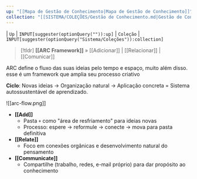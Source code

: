 ```yaml
---
up: "[[Mapa de Gestão de Conhecimento|Mapa de Gestão de Conhecimento]]"
collection: "[[SISTEMA/COLEÇÕES/Gestão de Conhecimento.md|Gestão de Conhecimento]]"
---
```

| `Up` | `INPUT[suggester(optionQuery("")):up]`    | `Coleção` | `INPUT[suggester(optionQuery("Sistema/Coleções")):collection]` 


> [!tldr] **[[ARC Framework]]** » [[Adicionar]] | [[Relacionar]] | [[Comunicar]] 

ARC define o fluxo das suas ideias pelo tempo e espaço, muito além disso. esse é um framework que amplia seu processo criativo

**Ciclo**: Novas ideias → Organização natural → Aplicação concreta = Sistema autossustentável de aprendizado.


![[arc-flow.png]]

- **[[Add]]**  
	- Pasta `+` como "área de resfriamento" para ideias novas  
	- Processo: espere → reformule → conecte → mova para pasta definitiva  
- **[[Relate]]**  
	- Foco em conexões orgânicas e desenvolvimento natural do pensamento  
- **[[Communicate]]**  
	- Compartilhe (trabalho, redes, e-mail próprio) para dar propósito ao conhecimento  

